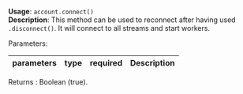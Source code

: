**Usage**: `account.connect()`      
**Description**: This method can be used to reconnect after having used `.disconnect()`. It will connect to all streams and start workers.     

Parameters: 

| parameters             | type      | required       | Description                                                                       |  
|------------------------|-----------|----------------| -------------------------------------------------------------------------------	  |

Returns : Boolean (true).
